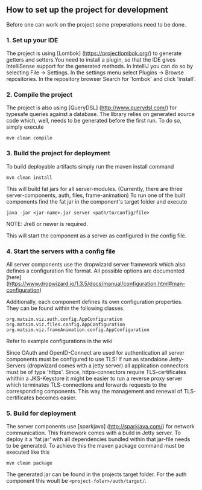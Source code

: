 ## How to set up the project for development

Before one can work on the project some preperations need to be done.

### 1. Set up your IDE

The project is using [Lombok] (https://projectlombok.org/) to generate getters 
and setters.You need to install a plugin, so that the IDE gives IntelliSense 
support for the generated methods. In IntelliJ you can do so by selecting
File -> Settings. In the settings menu select Plugins -> Browse repositories. In
the repository browser Search for 'lombok' and click 'install'.

### 2. Compile the project

The project is also using [QueryDSL] (http://www.querydsl.com/) for typesafe 
queries against a database. The library relies on generated source code which,
well, needs to be generated before the first run. To do so, simply execute

```
mvn clean compile
```

### 3. Build the project for deployment

To build deployable artifacts simply run the maven install command

```
mvn clean install
```

This will build fat jars for all server-modules. (Currently, there are three server-components, auth, files, frame-animation) To run one of the built components find the fat jar in the component's target folder and execute 

```
java -jar <jar-name>.jar server <path/to/config/file>
```
NOTE: Jre8 or newer is required.

This will start the component as a server as configured in the config file.

### 4. Start the servers with a config file

All server components use the dropwizard server framework which also defines a configuration file format. All possible options are documented [here] (https://www.dropwizard.io/1.3.5/docs/manual/configuration.html#man-configuration) 

Additionally, each component defines its own configuration properties. They can be found within the following classes. 

```
org.matsim.viz.auth.config.AppConfiguration
org.matsim.viz.files.config.AppConfiguration
org.matsim.viz.frameAnimation.config.AppConfiguration
```
Refer to example configurations in the wiki

Since OAuth and OpenID-Connect are used for authentication all server components must be configured to use TLS! If run as standalone Jetty-Servers (dropwizard comes with a jetty server) all application connectors must be of type 'https'. Since, https-connectors require TLS-certificates whithin a JKS-Keystore it might be easier to run a reverse proxy server which terminates TLS-connections and forwards requests to the corresponding components. This way the management and renewal of TLS-certificates becomes easier. 


### 5. Build for deployment

The server components use [sparkjava] (http://sparkjava.com/) for network communication.
This framework comes with a build in Jetty server. To deploy it a 'fat jar' with all
dependencies bundled within that jar-file needs to be generated. To achieve this the maven
package command must be executed like this

```
mvn clean package
```

The generated jar can be found in the projects target folder. For the auth component this
woult be `<project-foler>/auth/target/`.
